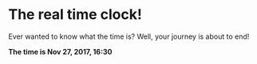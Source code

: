 # The real time clock!

Ever wanted to know what the time is? Well, your journey is about to end!

**The time is Nov 27, 2017, 16:30**